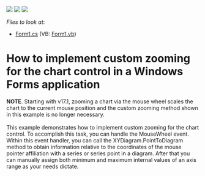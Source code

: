 <!-- default badges list -->
![](https://img.shields.io/endpoint?url=https://codecentral.devexpress.com/api/v1/VersionRange/128574930/13.1.4%2B)
[![](https://img.shields.io/badge/Open_in_DevExpress_Support_Center-FF7200?style=flat-square&logo=DevExpress&logoColor=white)](https://supportcenter.devexpress.com/ticket/details/E1871)
[![](https://img.shields.io/badge/📖_How_to_use_DevExpress_Examples-e9f6fc?style=flat-square)](https://docs.devexpress.com/GeneralInformation/403183)
<!-- default badges end -->
<!-- default file list -->
*Files to look at*:

* [Form1.cs](./CS/Form1.cs) (VB: [Form1.vb](./VB/Form1.vb))
<!-- default file list end -->
# How to implement custom zooming for the chart control in a Windows Forms application


<p><strong>NOTE</strong>. Starting with v17.1, zooming a chart via the mouse wheel scales the chart to the current mouse position and the custom zooming method shown in this example is no longer necessary. <br><br>This example demonstrates how to implement custom zooming for the chart control. To accomplish this task, you can handle the MouseWheel event. Within this event handler, you can call the XYDiagram.PointToDiagram method to obtain information relative to the coordinates of the mouse pointer affiliation with a series or series point in a diagram. After that you can manually assign both minimum and maximum internal values of an axis range as your needs dictate.</p>

<br/>


